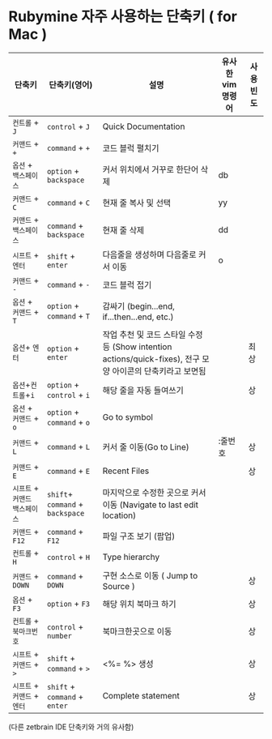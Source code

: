 
# Rubymine 자주 사용하는 단축키 ( for Mac )

단축키 | 단축키(영어) | 설명 | 유사한 vim 명령어 | 사용 빈도 
---- | ---- | ---- | ---- | ----
`컨트롤` + `J`  | `control` + `J` | Quick Documentation | 
`커맨드` + `+` | `command` + `+` | 코드 블럭 펼치기 | 
`옵션` + `백스페이스` | `option` + `backspace` | 커서 위치에서 거꾸로 한단어 삭제 | db
`커맨드` + `C` | `command` + `C` | 현재 줄 복사 및 선택 | yy
`커맨드` + `백스페이스` | `command` + `backspace` | 현재 줄 삭제 | dd
`시프트` + `엔터` | `shift` + `enter` | 다음줄을 생성하며 다음줄로 커서 이동 | o
`커맨드` + `-` | `command` + `-` | 코드 블럭 접기 | 
`옵션` + `커맨드` + `T` | `option` + `command` + `T` | 감싸기 (begin...end, if...then...end, etc.) |
`옵션`+ `엔터` | `option` + `enter` | 작업 추천 및 코드 스타일 수정 등 (Show intention actions/quick-fixes), 전구 모양 아이콘의 단축키라고 보면됨 | |최상
`옵션`+`컨트롤`+`i` | `option` + `control` + `i` | 해당 줄을 자동 들여쓰기 | | 상
`옵션` + `커맨드` + `o` | `option` + `command` + `o` | Go to symbol | | 
`커맨드` + `L` | `command` + `L` | 커서 줄 이동(Go to Line) | :줄번호 | 상
`커맨드` + `E` | `command` + `E` | Recent Files | | 상
`시프트` + `커맨드` `백스페이스` | `shift`+ `command` + `backspace` | 마지막으로 수정한 곳으로 커서 이동 (Navigate to last edit location) | |
`커맨드` + `F12` | `command` + `F12` | 파일 구조 보기 (팝업) | |
`컨트롤` + `H` | `control` + `H` | Type hierarchy | |
`커맨드` + `DOWN` | `command` + `DOWN` | 구현 소스로 이동 ( Jump to Source ) | | 상
`옵션` + `F3` | `option` + `F3` | 해당 위치 북마크 하기 | | 상
`컨트롤` + `북마크번호` | `control` + `number` | 북마크한곳으로 이동 | | 상
`시프트` + `커맨드` + `>` | `shift` + `command` + `>` | <%= %> 생성 | | 상
`시프트` + `커맨드` + `엔터` | `shift` + `command` + `enter` | Complete statement | | 상

(다른 zetbrain IDE 단축키와 거의 유사함)

